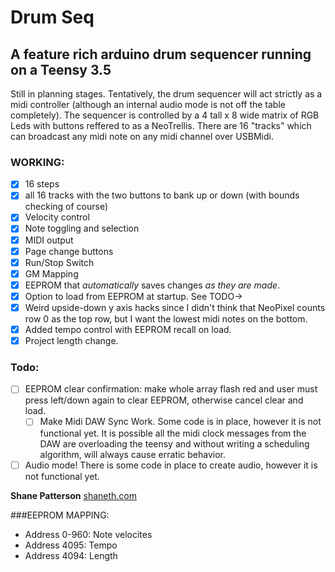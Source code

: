 # Drum Seq

## A feature rich arduino drum sequencer running on a Teensy 3.5

Still in planning stages. Tentatively, the drum sequencer will act strictly as a midi controller (although an internal audio mode is not off the table completely).
The sequencer is controlled by a 4 tall x 8 wide matrix of RGB Leds with buttons reffered to as a NeoTrellis.
There are 16 "tracks" which can broadcast any midi note on any midi channel over USBMidi.

### WORKING:

- [x] 16 steps
- [x] all 16 tracks with the two buttons to bank up or down (with bounds checking of course)
- [x] Velocity control
- [x] Note toggling and selection
- [x] MIDI output
- [x] Page change buttons
- [x] Run/Stop Switch
- [x] GM Mapping
- [x] EEPROM that _automatically_ saves changes _as they are made_.
- [x] Option to load from EEPROM at startup. See TODO->
- [x] Weird upside-down y axis hacks since I didn't think that NeoPixel counts row 0 as the top row, but I want the lowest midi notes on the bottom.
- [x] Added tempo control with EEPROM recall on load.
- [x] Project length change.

### Todo:

- [ ] EEPROM clear confirmation: make whole array flash red and user must press left/down again to clear EEPROM, otherwise cancel clear and load.
  - [ ] Make Midi DAW Sync Work. Some code is in place, however it is not functional yet. It is possible all the midi clock messages from the DAW are overloading the teensy and without writing a scheduling algorithm, will always cause erratic behavior.
- [ ] Audio mode! There is some code in place to create audio, however it is not functional yet.

**Shane Patterson**
[shaneth.com](http://shaneth.com)

###EEPROM MAPPING:

- Address 0-960: Note velocites
- Address 4095: Tempo
- Address 4094: Length
